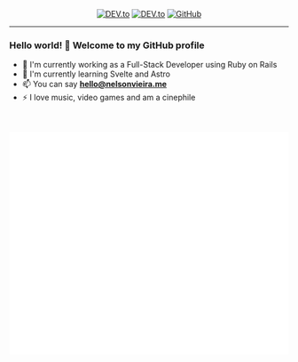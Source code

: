 <!---
SPDX-License-Identifier: CC0-1.0

Copyright (c) 2023 Nelson Vieira

@author Nelson Vieira <hello@nelsonvieira.me>
@license CC0-1.0 <https://creativecommons.org/publicdomain/zero/1.0/legalcode.txt>
--->
<div align="center">
    <a href="https://dev.to/nelson-vieira" target="_blank"><img alt="DEV.to" src="https://img.shields.io/badge/-DEV.to-000000?style=round-square&logo=DEV.to"></a>
    <a href="https://www.linkedin.com/in/nelson-fvieira/" target="_blank"><img alt="DEV.to" src="https://img.shields.io/badge/-LinkedIn-0a66c2?style=round-square&logo=LinkedIn"></a>
    <a href="https://github.com/nelson-vieira" target="_blank"><img alt="GitHub" src="https://img.shields.io/badge/-@nelson--vieira-161b22?style=round-square&logo=GitHub"></a>
</div>

---

### Hello world! 👋 Welcome to my GitHub profile

- 🔭 I'm currently working as a Full-Stack Developer using Ruby on Rails
- 🌱 I'm currently learning Svelte and Astro
- 📫 You can say **hello@nelsonvieira.me**
- ⚡ I love music, video games and am a cinephile

<!--
Visit my [website](https://nelsonvieira.me/) for more information about me 😃
-->

<br>
<br>
<div align="center">
    <img src="code.svg" width="800" height="400" alt="Coding is awesome">
</div>
